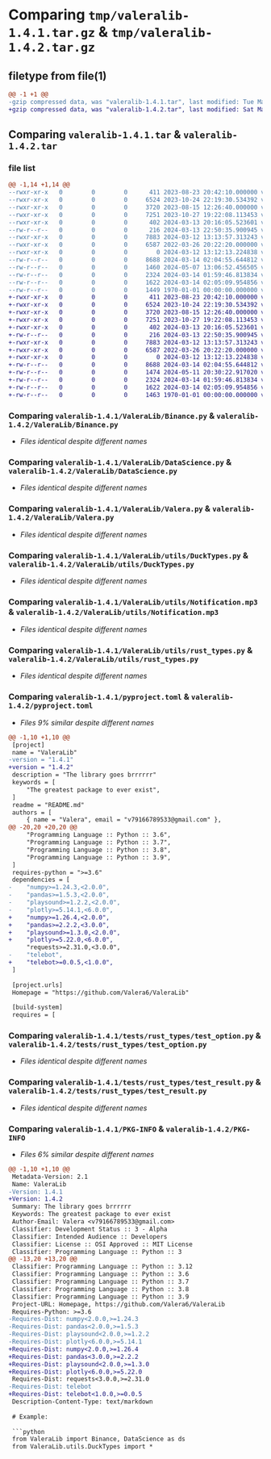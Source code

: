 # Comparing `tmp/valeralib-1.4.1.tar.gz` & `tmp/valeralib-1.4.2.tar.gz`

## filetype from file(1)

```diff
@@ -1 +1 @@
-gzip compressed data, was "valeralib-1.4.1.tar", last modified: Tue May  7 13:06:52 2024, max compression
+gzip compressed data, was "valeralib-1.4.2.tar", last modified: Sat May 11 20:30:22 2024, max compression
```

## Comparing `valeralib-1.4.1.tar` & `valeralib-1.4.2.tar`

### file list

```diff
@@ -1,14 +1,14 @@
--rwxr-xr-x   0        0        0      411 2023-08-23 20:42:10.000000 valeralib-1.4.1/README.md
--rwxr-xr-x   0        0        0     6524 2023-10-24 22:19:30.534392 valeralib-1.4.1/ValeraLib/Binance.py
--rwxr-xr-x   0        0        0     3720 2023-08-15 12:26:40.000000 valeralib-1.4.1/ValeraLib/DataScience.py
--rwxr-xr-x   0        0        0     7251 2023-10-27 19:22:08.113453 valeralib-1.4.1/ValeraLib/Valera.py
--rwxr-xr-x   0        0        0      402 2024-03-13 20:16:05.523601 valeralib-1.4.1/ValeraLib/__init__.py
--rw-r--r--   0        0        0      216 2024-03-13 22:50:35.900945 valeralib-1.4.1/ValeraLib/prelude.py
--rwxr-xr-x   0        0        0     7883 2024-03-12 13:13:57.313243 valeralib-1.4.1/ValeraLib/utils/DuckTypes.py
--rwxr-xr-x   0        0        0     6587 2022-03-26 20:22:20.000000 valeralib-1.4.1/ValeraLib/utils/Notification.mp3
--rwxr-xr-x   0        0        0        0 2024-03-12 13:12:13.224838 valeralib-1.4.1/ValeraLib/utils/__init__.py
--rw-r--r--   0        0        0     8688 2024-03-14 02:04:55.644812 valeralib-1.4.1/ValeraLib/utils/rust_types.py
--rw-r--r--   0        0        0     1460 2024-05-07 13:06:52.456505 valeralib-1.4.1/pyproject.toml
--rw-r--r--   0        0        0     2324 2024-03-14 01:59:46.813834 valeralib-1.4.1/tests/rust_types/test_option.py
--rw-r--r--   0        0        0     1622 2024-03-14 02:05:09.954856 valeralib-1.4.1/tests/rust_types/test_result.py
--rw-r--r--   0        0        0     1449 1970-01-01 00:00:00.000000 valeralib-1.4.1/PKG-INFO
+-rwxr-xr-x   0        0        0      411 2023-08-23 20:42:10.000000 valeralib-1.4.2/README.md
+-rwxr-xr-x   0        0        0     6524 2023-10-24 22:19:30.534392 valeralib-1.4.2/ValeraLib/Binance.py
+-rwxr-xr-x   0        0        0     3720 2023-08-15 12:26:40.000000 valeralib-1.4.2/ValeraLib/DataScience.py
+-rwxr-xr-x   0        0        0     7251 2023-10-27 19:22:08.113453 valeralib-1.4.2/ValeraLib/Valera.py
+-rwxr-xr-x   0        0        0      402 2024-03-13 20:16:05.523601 valeralib-1.4.2/ValeraLib/__init__.py
+-rw-r--r--   0        0        0      216 2024-03-13 22:50:35.900945 valeralib-1.4.2/ValeraLib/prelude.py
+-rwxr-xr-x   0        0        0     7883 2024-03-12 13:13:57.313243 valeralib-1.4.2/ValeraLib/utils/DuckTypes.py
+-rwxr-xr-x   0        0        0     6587 2022-03-26 20:22:20.000000 valeralib-1.4.2/ValeraLib/utils/Notification.mp3
+-rwxr-xr-x   0        0        0        0 2024-03-12 13:12:13.224838 valeralib-1.4.2/ValeraLib/utils/__init__.py
+-rw-r--r--   0        0        0     8688 2024-03-14 02:04:55.644812 valeralib-1.4.2/ValeraLib/utils/rust_types.py
+-rw-r--r--   0        0        0     1474 2024-05-11 20:30:22.917020 valeralib-1.4.2/pyproject.toml
+-rw-r--r--   0        0        0     2324 2024-03-14 01:59:46.813834 valeralib-1.4.2/tests/rust_types/test_option.py
+-rw-r--r--   0        0        0     1622 2024-03-14 02:05:09.954856 valeralib-1.4.2/tests/rust_types/test_result.py
+-rw-r--r--   0        0        0     1463 1970-01-01 00:00:00.000000 valeralib-1.4.2/PKG-INFO
```

### Comparing `valeralib-1.4.1/ValeraLib/Binance.py` & `valeralib-1.4.2/ValeraLib/Binance.py`

 * *Files identical despite different names*

### Comparing `valeralib-1.4.1/ValeraLib/DataScience.py` & `valeralib-1.4.2/ValeraLib/DataScience.py`

 * *Files identical despite different names*

### Comparing `valeralib-1.4.1/ValeraLib/Valera.py` & `valeralib-1.4.2/ValeraLib/Valera.py`

 * *Files identical despite different names*

### Comparing `valeralib-1.4.1/ValeraLib/utils/DuckTypes.py` & `valeralib-1.4.2/ValeraLib/utils/DuckTypes.py`

 * *Files identical despite different names*

### Comparing `valeralib-1.4.1/ValeraLib/utils/Notification.mp3` & `valeralib-1.4.2/ValeraLib/utils/Notification.mp3`

 * *Files identical despite different names*

### Comparing `valeralib-1.4.1/ValeraLib/utils/rust_types.py` & `valeralib-1.4.2/ValeraLib/utils/rust_types.py`

 * *Files identical despite different names*

### Comparing `valeralib-1.4.1/pyproject.toml` & `valeralib-1.4.2/pyproject.toml`

 * *Files 9% similar despite different names*

```diff
@@ -1,10 +1,10 @@
 [project]
 name = "ValeraLib"
-version = "1.4.1"
+version = "1.4.2"
 description = "The library goes brrrrrr"
 keywords = [
     "The greatest package to ever exist",
 ]
 readme = "README.md"
 authors = [
     { name = "Valera", email = "v79166789533@gmail.com" },
@@ -20,20 +20,20 @@
     "Programming Language :: Python :: 3.6",
     "Programming Language :: Python :: 3.7",
     "Programming Language :: Python :: 3.8",
     "Programming Language :: Python :: 3.9",
 ]
 requires-python = ">=3.6"
 dependencies = [
-    "numpy>=1.24.3,<2.0.0",
-    "pandas>=1.5.3,<2.0.0",
-    "playsound>=1.2.2,<2.0.0",
-    "plotly>=5.14.1,<6.0.0",
+    "numpy>=1.26.4,<2.0.0",
+    "pandas>=2.2.2,<3.0.0",
+    "playsound>=1.3.0,<2.0.0",
+    "plotly>=5.22.0,<6.0.0",
     "requests>=2.31.0,<3.0.0",
-    "telebot",
+    "telebot>=0.0.5,<1.0.0",
 ]
 
 [project.urls]
 Homepage = "https://github.com/Valera6/ValeraLib"
 
 [build-system]
 requires = [
```

### Comparing `valeralib-1.4.1/tests/rust_types/test_option.py` & `valeralib-1.4.2/tests/rust_types/test_option.py`

 * *Files identical despite different names*

### Comparing `valeralib-1.4.1/tests/rust_types/test_result.py` & `valeralib-1.4.2/tests/rust_types/test_result.py`

 * *Files identical despite different names*

### Comparing `valeralib-1.4.1/PKG-INFO` & `valeralib-1.4.2/PKG-INFO`

 * *Files 6% similar despite different names*

```diff
@@ -1,10 +1,10 @@
 Metadata-Version: 2.1
 Name: ValeraLib
-Version: 1.4.1
+Version: 1.4.2
 Summary: The library goes brrrrrr
 Keywords: The greatest package to ever exist
 Author-Email: Valera <v79166789533@gmail.com>
 Classifier: Development Status :: 3 - Alpha
 Classifier: Intended Audience :: Developers
 Classifier: License :: OSI Approved :: MIT License
 Classifier: Programming Language :: Python :: 3
@@ -13,20 +13,20 @@
 Classifier: Programming Language :: Python :: 3.12
 Classifier: Programming Language :: Python :: 3.6
 Classifier: Programming Language :: Python :: 3.7
 Classifier: Programming Language :: Python :: 3.8
 Classifier: Programming Language :: Python :: 3.9
 Project-URL: Homepage, https://github.com/Valera6/ValeraLib
 Requires-Python: >=3.6
-Requires-Dist: numpy<2.0.0,>=1.24.3
-Requires-Dist: pandas<2.0.0,>=1.5.3
-Requires-Dist: playsound<2.0.0,>=1.2.2
-Requires-Dist: plotly<6.0.0,>=5.14.1
+Requires-Dist: numpy<2.0.0,>=1.26.4
+Requires-Dist: pandas<3.0.0,>=2.2.2
+Requires-Dist: playsound<2.0.0,>=1.3.0
+Requires-Dist: plotly<6.0.0,>=5.22.0
 Requires-Dist: requests<3.0.0,>=2.31.0
-Requires-Dist: telebot
+Requires-Dist: telebot<1.0.0,>=0.0.5
 Description-Content-Type: text/markdown
 
 # Example:
 
 ```python
 from ValeraLib import Binance, DataScience as ds
 from ValeraLib.utils.DuckTypes import *
```

